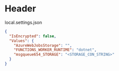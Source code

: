 #  Header


local.settings.json

```json
{
  "IsEncrypted": false,
  "Values": {
    "AzureWebJobsStorage": "",
    "FUNCTIONS_WORKER_RUNTIME": "dotnet",
    "msgqueue654_STORAGE": "<STORAGE_CON_STRING>"
  }
}
```